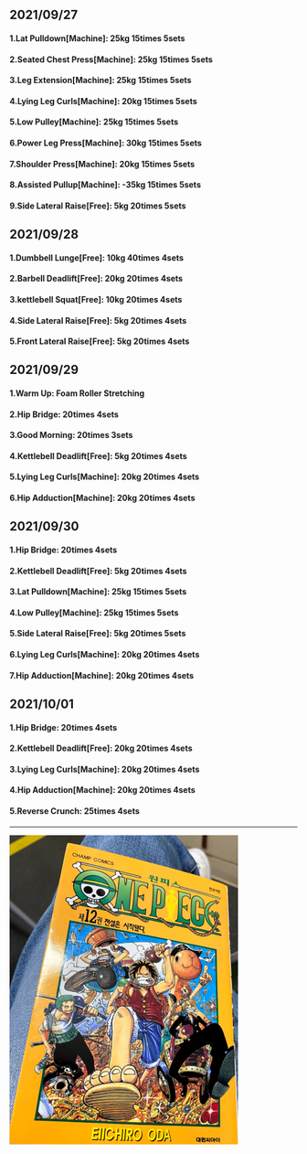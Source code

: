 ## 2021/09/27
#### 1.Lat Pulldown\[Machine\]: 25kg 15times 5sets
#### 2.Seated Chest Press\[Machine\]: 25kg 15times 5sets
#### 3.Leg Extension\[Machine\]: 25kg 15times 5sets
#### 4.Lying Leg Curls\[Machine\]: 20kg 15times 5sets
#### 5.Low Pulley\[Machine\]: 25kg 15times 5sets
#### 6.Power Leg Press\[Machine\]: 30kg 15times 5sets
#### 7.Shoulder Press\[Machine\]: 20kg 15times 5sets
#### 8.Assisted Pullup\[Machine\]: -35kg 15times 5sets
#### 9.Side Lateral Raise\[Free\]: 5kg 20times 5sets

## 2021/09/28
#### 1.Dumbbell Lunge\[Free\]: 10kg 40times 4sets
#### 2.Barbell Deadlift\[Free\]: 20kg 20times 4sets
#### 3.kettlebell Squat\[Free\]: 10kg 20times 4sets
#### 4.Side Lateral Raise\[Free\]: 5kg 20times 4sets
#### 5.Front Lateral Raise\[Free\]: 5kg 20times 4sets

## 2021/09/29
#### 1.Warm Up: Foam Roller Stretching
#### 2.Hip Bridge: 20times 4sets
#### 3.Good Morning: 20times 3sets
#### 4.Kettlebell Deadlift\[Free\]: 5kg 20times 4sets
#### 5.Lying Leg Curls\[Machine\]: 20kg 20times 4sets
#### 6.Hip Adduction\[Machine\]: 20kg 20times 4sets

## 2021/09/30
#### 1.Hip Bridge: 20times 4sets
#### 2.Kettlebell Deadlift\[Free\]: 5kg 20times 4sets
#### 3.Lat Pulldown\[Machine\]: 25kg 15times 5sets
#### 4.Low Pulley\[Machine\]: 25kg 15times 5sets
#### 5.Side Lateral Raise\[Free\]: 5kg 20times 5sets
#### 6.Lying Leg Curls\[Machine\]: 20kg 20times 4sets
#### 7.Hip Adduction\[Machine\]: 20kg 20times 4sets

## 2021/10/01
#### 1.Hip Bridge: 20times 4sets
#### 2.Kettlebell Deadlift\[Free\]: 20kg 20times 4sets
#### 3.Lying Leg Curls\[Machine\]: 20kg 20times 4sets
#### 4.Hip Adduction\[Machine\]: 20kg 20times 4sets
#### 5.Reverse Crunch: 25times 4sets

---
<img src='./_resources/__012.png' width='400px' />
